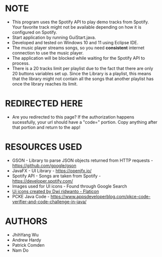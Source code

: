 # NOTE
  - This program uses the Spotify API to play demo tracks from Spotify. Your favorite track might not be available depending on how it is configured on Spotify.
  - Start application by running GuiStart.java.
  - Developed and tested on Windows 10 and 11 using Eclipse IDE.
  - The music player streams songs, so you need **consistent** internet connection to use the music player.
  - The application will be blocked while waiting for the Spotify API to process.
  - There is a 20 tracks limit per playlist due to the fact that there are only 20 buttons variables set up. Since the Library is a playlist, this means that the library might not contain all the songs that another playlist has once the library reaches its limit.

# REDIRECTED HERE
  - Are you redirected to this page? If the authorization happens sucessfully, your url should have a "code=" portion. Copy anything after that portion and return to the app!

# RESOURCES USED
  - GSON            - Library to parse JSON objects returned from HTTP requests - https://github.com/google/gson
  - JavaFX          - UI Library - https://openjfx.io/
  - Spotify API     - Songs are taken from Spotify - https://developer.spotify.com/
  - Images used for UI icons - Found through Google Search
  - [Ui icons created by Dwi ridwanto - Flaticon](https://www.flaticon.com/free-icons/ui)
  - PCKE Java Code  - https://www.appsdeveloperblog.com/pkce-code-verifier-and-code-challenge-in-java/

# AUTHORS
  - JhihYang Wu
  - Andrew Hardy
  - Patrick Comden
  - Nam Do